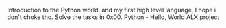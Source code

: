 Introduction to the Python world. and my first high level language, I hope i don't  choke tho.
Solve the tasks in 0x00. Python - Hello, World ALX project
